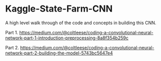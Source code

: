 # Kaggle-State-Farm-CNN

A high level walk through of the code and concepts in building this CNN.

Part 1.
https://medium.com/@coltleese/coding-a-convolutional-neural-network-part-1-introduction-preprocessing-8a8f354b259c

Part 2.
https://medium.com/@coltleese/coding-a-convolutional-neural-network-part-2-building-the-model-5743bc5647e4

